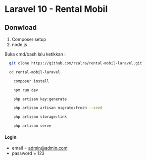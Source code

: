 # Laravel 10 - Rental Mobil

## Donwload
1. Composer setup
2. node js
   
Buka cmd/bash lalu ketikkan :

```bash
  git clone https://github.com/rzalra/rental-mobil-laravel.git
```

```bash
  cd rental-mobil-laravel
```

```bash
    composer install
```

```bash
    npm run dev
```

```bash
    php artisan key:generate
```

```bash
    php artisan artisan migrate:fresh --seed
```

```bash
    php artisan storage:link
```

```bash
    php artisan serve
```

#### Login

-   email = admin@admin.com
-   password = 123
